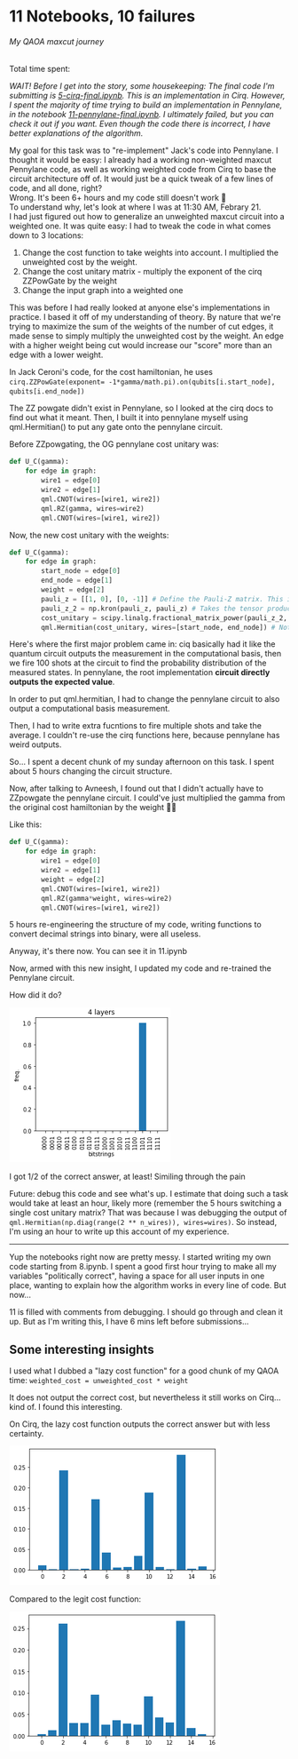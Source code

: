 # 11 Notebooks, 10 failures  
###### My QAOA maxcut journey  
Total time spent:  

*WAIT! Before I get into the story, some housekeeping: The final code I'm submitting is [5-cirq-final.ipynb](/attempts/5-cirq-final.ipynb). This is an implementation in Cirq. However, I spent the majority of time trying to build an implementation in Pennylane, in the notebook [11-pennylane-final.ipynb](/attempts/11-pennylane-final.ipynb). I ultimately failed, but you can check it out if you want. Even though the code there is incorrect, I have better explanations of the algorithm.*


My goal for this task was to "re-implement" Jack's code into Pennylane. I thought it would be easy: I already had a working non-weighted maxcut Pennylane code, as well as working weighted code from Cirq to base the circuit architecture off of. It would just be a quick tweak of a few lines of code, and all done, right?  
Wrong. It's been 6+ hours and my code still doesn't work :facepalm:  
To understand why, let's look at where I was at 11:30 AM, Febrary 21.  
I had just figured out how to generalize an unweighted maxcut circuit into a weighted one. It was quite easy: I had to tweak the code in what comes down to 3 locations:  
1. Change the cost function to take weights into account. I multiplied the unweighted cost by the weight.
2. Change the cost unitary matrix - multiply the exponent of the cirq ZZPowGate by the weight
3. Change the input graph into a weighted one


This was before I had really looked at anyone else's implementations in practice. I based it off of my understanding of theory. By nature that we're trying to maximize the sum of the weights of the number of cut edges, it made sense to simply multiply the unweighted cost by the weight. An edge with a higher weight being cut would increase our "score" more than an edge with a lower weight. 

In Jack Ceroni's code, for the cost hamiltonian, he uses `cirq.ZZPowGate(exponent= -1*gamma/math.pi).on(qubits[i.start_node], qubits[i.end_node])`

The ZZ powgate didn't exist in Pennylane, so I looked at the cirq docs to find out what it meant. Then, I built it into pennylane myself using qml.Hermitian() to put any gate onto the pennylane circuit.

Before ZZpowgating, the OG pennylane cost unitary was:

```python
def U_C(gamma):
    for edge in graph:
        wire1 = edge[0]
        wire2 = edge[1]
        qml.CNOT(wires=[wire1, wire2])
        qml.RZ(gamma, wires=wire2)
        qml.CNOT(wires=[wire1, wire2])
```

Now, the new cost unitary with the weights:

```python
def U_C(gamma):
    for edge in graph:
        start_node = edge[0]
        end_node = edge[1]
        weight = edge[2]
        pauli_z = [[1, 0], [0, -1]] # Define the Pauli-Z matrix. This is because we want to find the expected value of each edge pseudo-measured in the Z basis.
        pauli_z_2 = np.kron(pauli_z, pauli_z) # Takes the tensor product (or kronecker product) of 2 pauli Z matrices. This is because each edge has 2 vertices, each vertex is a qubit, so we need to take the expected value of 2 qubits in z basis, hence the tensor product of 2 z matrices.
        cost_unitary = scipy.linalg.fractional_matrix_power(pauli_z_2, -1*gamma/np.pi) # The unitary gate that will be applied to our circuit
        qml.Hermitian(cost_unitary, wires=[start_node, end_node]) # Note: wires = qubits. Here we are applying the unitary matrix we defined onto the 2 vertices of our edge.
```

Here's where the first major problem came in: ciq basically had it like the quantum circuit outputs the measurement in the computational basis, then we fire 100 shots at the circuit to find the probability distribution of the measured states. In pennylane, the root implementation **circuit directly outputs the expected value**.

In order to put qml.hermitian, I had to change the pennylane circuit to also output a computational basis measurement.

Then, I had to write extra fucntions to fire multiple shots and take the average. I couldn't re-use the cirq functions here, because pennylane has weird outputs.

So... I spent a decent chunk of my sunday afternoon on this task. I spent about 5 hours changing the circuit structure.

Now, after talking to Avneesh, I found out that I didn't actually have to ZZpowgate the pennylane circuit. I could've just multiplied the gamma from the original cost hamiltonian by the weight 🤦‍♂️ 

Like this:

```python
def U_C(gamma):
    for edge in graph:
        wire1 = edge[0]
        wire2 = edge[1]
        weight = edge[2]
        qml.CNOT(wires=[wire1, wire2])
        qml.RZ(gamma*weight, wires=wire2)
        qml.CNOT(wires=[wire1, wire2])
```

5 hours re-engineering the structure of my code, writing functions to convert decimal strings into binary, were all useless. 

Anyway, it's there now. You can see it in 11.ipynb

Now, armed with this new insight, I updated my code and re-trained the Pennylane circuit. 

How did it do?

![Pennylane output histogram](img/pennylane-output.png "I got 1/2 of the correct answer, at least! Similing through the pain")

I got 1/2 of the correct answer, at least! Similing through the pain


Future: debug this code and see what's up. I estimate that doing such a task would take at least an hour, likely more (remember the 5 hours switching a single cost unitary matrix? That was because I was debugging the output of `qml.Hermitian(np.diag(range(2 ** n_wires)), wires=wires)`. So instead, I'm using an hour to write up this account of my experience. 

---

Yup the notebooks right now are pretty messy. I started writing my own code starting from 8.ipynb. I spent a good first hour trying to make all my variables "politically correct", having a space for all user inputs in one place, wanting to explain how the algorithm works in every line of code. But now...

11 is filled with comments from debugging. I should go through and clean it up. But as I'm writing this, I have 6 mins left before submissions...


## Some interesting insights

I used what I dubbed a "lazy cost function" for a good chunk of my QAOA time: `weighted_cost = unweighted_cost * weight`

It does not output the correct cost, but nevertheless it still works on Cirq... kind of. I found this interesting. 

On Cirq, the lazy cost function outputs the correct answer but with less certainty. 

![Lazy cost function output](img/lazy-cost-function-cirq.png)

Compared to the legit cost function: 

![Legit cost function output](img/cirq-output.png)

